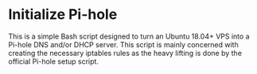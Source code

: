 # Initialize Pi-hole
This is a simple Bash script designed to turn an Ubuntu 18.04+ VPS into a Pi-hole DNS and/or DHCP server. This script is mainly concerned with creating the necessary iptables rules as the heavy lifting is done by the official Pi-hole setup script.
